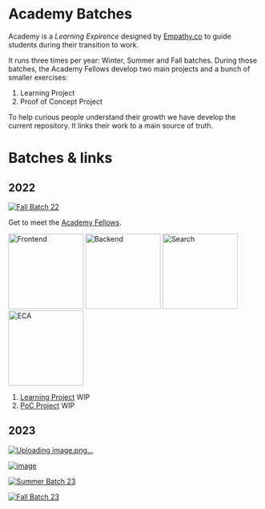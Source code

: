 # Academy Batches
Academy is a *Learning Expirence* designed by [Empathy.co](https://empathy.co/) to guide students during their transition to work.

It runs three times per year: Winter, Summer and Fall batches. During those batches, the Academy Fellows develop two main projects and a bunch of smaller exercises:

1. Learning Project
2. Proof of Concept Project

To help curious people understand their growth we have develop the current repository. It links their work to a main source of truth.

# Batches & links
## 2022
[<img src="https://github.com/alvarorg14/academy-batches/blob/main/assets/fall-batch.png?raw=true" alt="Fall Batch 22"/>](Path/batch_fall2022/blog/fellows.md)


Get to meet the [Academy Fellows](Path/batch_fall2022/blog/fellows.md)\.

[<img src="https://github.com/alvarorg14/academy-batches/blob/main/assets/front.png?raw=true" alt="Frontend" width="150px"/>](Path/batch_fall2022/blog/front.md)
[<img src="https://github.com/alvarorg14/academy-batches/blob/main/assets/back.png?raw=true" alt="Backend" width="150px"/>](Path/batch_fall2022/blog/back.md)
[<img src="https://github.com/alvarorg14/academy-batches/blob/main/assets/search.png?raw=true" alt="Search" width="150px"/>](Path/batch_fall2022/blog/search.md)
[<img src="https://github.com/alvarorg14/academy-batches/blob/main/assets/eca.png?raw=true" alt="ECA" width="150px"/>](Path/batch_fall2022/blog/eca.md)

1. [Learning Project](https://github.com/repolink) WIP
2. [PoC Project](https://github.com/repolink) WIP


## 2023

<a href="Path/batch_fall2022/blog/fellows.md">![Uploading image.png…]()</a>

[<img alt="image" src="https://github.com/alvarorg14/academy-batches/blob/main/assets/winter-batch.png?raw=true">](Path/batch_fall2022/blog/fellows.md)

[<img src="https://github.com/alvarorg14/academy-batches/blob/main/assets/summer-batch.png?raw=true" alt="Summer Batch 23"/>](Path/batch_fall2022/blog/fellows.md)

[<img src="https://github.com/alvarorg14/academy-batches/blob/main/assets/fall-batch.png?raw=true" alt="Fall Batch 23"/>](Path/batch_fall2022/blog/fellows.md)

